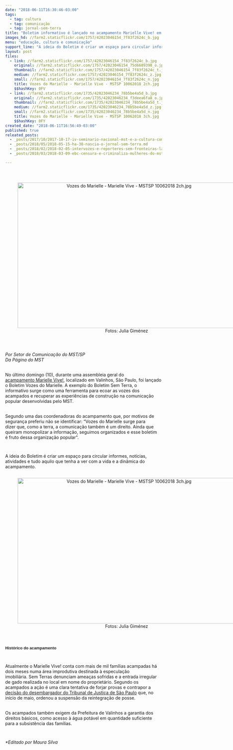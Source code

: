 ```yaml
---
date: "2018-06-11T16:30:46-03:00"
tags:
  - tag: cultura
  - tag: comunicação
  - tag: jornal-sem-terra
title: "Boletim informativo é lançado no acampamento Marielle Vive! em São Paulo "
images_hd: //farm2.staticflickr.com/1757/42023046154_7f83f2624c_b.jpg
menu: "educação, cultura e comunicação"
support_line: "A ideia do Boletim é criar um espaço para circular informes, notícias, atividades e tudo aquilo que tenha a ver com a vida e a dinâmica do acampamento"
layout: post
files:
  - link: //farm2.staticflickr.com/1757/42023046154_7f83f2624c_b.jpg
    original: //farm2.staticflickr.com/1757/42023046154_75d6689398_o.jpg
    thumbnail: //farm2.staticflickr.com/1757/42023046154_7f83f2624c_t.jpg
    medium: //farm2.staticflickr.com/1757/42023046154_7f83f2624c_z.jpg
    small: //farm2.staticflickr.com/1757/42023046154_7f83f2624c_n.jpg
    title: Vozes do Marielle - Marielle Vive - MSTSP 10062018 2ch.jpg
    $$hashKey: 0FV
  - link: //farm2.staticflickr.com/1735/42023046234_78b5be4a5d_b.jpg
    original: //farm2.staticflickr.com/1735/42023046234_f3deea6fa8_o.jpg
    thumbnail: //farm2.staticflickr.com/1735/42023046234_78b5be4a5d_t.jpg
    medium: //farm2.staticflickr.com/1735/42023046234_78b5be4a5d_z.jpg
    small: //farm2.staticflickr.com/1735/42023046234_78b5be4a5d_n.jpg
    title: Vozes do Marielle - Marielle Vive - MSTSP 10062018 3ch.jpg
    $$hashKey: 0FY
created_date: "2018-06-11T16:56:49-03:00"
published: true
releated_posts:
  - _posts/2017/10/2017-10-17-iv-seminario-nacional-mst-e-a-cultura-comeca-nessa-quarta-feira-18.md
  - _posts/2018/05/2018-05-15-ha-38-nascia-o-jornal-sem-terra.md
  - _posts/2018/02/2018-02-05-intervozes-e-reporteres-sem-fronteiras-lancam-pesquisa-sobre-proprietarios-de-midia-no-brasil.md
  - _posts/2018/03/2018-03-09-ebc-censura-e-criminaliza-mulheres-do-mst.md

---
```

<p dir="ltr" style="color: rgb(34, 34, 34); font-family: arial, sans-serif; font-size: 12.8px;">&nbsp;</p>

<div style="text-align:center">
<figure class="image" style="display:inline-block"><img alt="Vozes do Marielle - Marielle Vive - MSTSP 10062018 2ch.jpg" height="467" src="//farm2.staticflickr.com/1757/42023046154_7f83f2624c_b.jpg" width="700" />
<figcaption>Fotos: Julia Gim&eacute;nez</figcaption>
</figure>
</div>

<p dir="ltr">&nbsp;</p>

<p dir="ltr"><em>Por Setor de Comunica&ccedil;&atilde;o do MST/SP<br />
Da P&aacute;gina do MST </em></p>

<p dir="ltr"><br />
No &uacute;ltimo domingo (10), durante uma assembleia geral do <a href="http://www.mst.org.br/2018/05/10/acampamento-marielle-vive-resiste-ha-quase-um-mes-em-valinhos-sp.html">acampamento&nbsp;</a><a href="http://www.mst.org.br/2018/05/10/acampamento-marielle-vive-resiste-ha-quase-um-mes-em-valinhos-sp.html">Marielle Vive!</a>,&nbsp;localizado em Valinhos, S&atilde;o Paulo,&nbsp;foi lan&ccedil;ado o Boletim Vozes do Marielle.&nbsp;A&nbsp;exemplo do Boletim Sem Terra, o informativo&nbsp;surge&nbsp;como uma ferramenta para ecoar as vozes dos acampados e&nbsp;recuperar as experi&ecirc;ncias de constru&ccedil;&atilde;o na comunica&ccedil;&atilde;o popular desenvolvidas pelo MST.</p>

<p dir="ltr"><br />
Segundo uma das coordenadoras do acampamento que, por motivos de seguran&ccedil;a preferiu n&atilde;o se identificar: &ldquo;Vozes do Marielle surge&nbsp;para dizer&nbsp;que, como a terra, a comunica&ccedil;&atilde;o tamb&eacute;m &eacute; um direito. Ainda que queiram monopolizar a informa&ccedil;&atilde;o, seguimos organizados e esse boletim &eacute;&nbsp;fruto dessa&nbsp;organiza&ccedil;&atilde;o popular&quot;.</p>

<p dir="ltr" style="color: rgb(34, 34, 34); font-family: arial, sans-serif; font-size: 12.8px;">&nbsp;</p>

<p dir="ltr">A ideia do Boletim &eacute; criar um espa&ccedil;o para circular informes, not&iacute;cias, atividades e tudo aquilo que tenha a ver com a vida e a din&acirc;mica do acampamento.&nbsp;</p>

<div style="text-align:center">
<figure class="image" style="display:inline-block"><img alt="Vozes do Marielle - Marielle Vive - MSTSP 10062018 3ch.jpg" height="467" src="//farm2.staticflickr.com/1735/42023046234_78b5be4a5d_b.jpg" width="700" />
<figcaption>Fotos: Julia Gim&eacute;nez</figcaption>
</figure>
</div>

<p dir="ltr" style="color: rgb(34, 34, 34); font-family: arial, sans-serif; font-size: 12.8px;">&nbsp;</p>

<p dir="ltr" style="color: rgb(34, 34, 34); font-family: arial, sans-serif; font-size: 12.8px;"><strong>Hist&oacute;rico do acampamento</strong></p>

<p dir="ltr" style="color: rgb(34, 34, 34); font-family: arial, sans-serif; font-size: 12.8px;">&nbsp;</p>

<p dir="ltr">Atualmente o Marielle Vive! conta com mais de mil fam&iacute;lias acampadas h&aacute; dois meses numa &aacute;rea improdutiva destinada &agrave; especula&ccedil;&atilde;o imobili&aacute;ria.&nbsp;Sem Terras denunciam amea&ccedil;as sofridas e a entrada irregular de gado realizada no local em nome do propriet&aacute;rio. Segundo os acampados a a&ccedil;&atilde;o &eacute;&nbsp;uma clara tentativa de forjar provas e&nbsp;contrapor a <a href="http://www.mst.org.br/2018/05/05/justica-suspende-ordem-de-reintegracao-na-ocupacao-marielle-vive.html">decis&atilde;o do desembargador do Tribunal de Justi&ccedil;a de S&atilde;o Paulo</a> que, no in&iacute;cio de maio, ordenou a suspens&atilde;o da reintegra&ccedil;&atilde;o de posse.</p>

<p dir="ltr"><br />
Os acampados&nbsp;tamb&eacute;m exigem da Prefeitura de Valinhos a garantia&nbsp;dos direitos b&aacute;sicos, como acesso &agrave; &aacute;gua pot&aacute;vel em quantidade suficiente para a subsist&ecirc;ncia&nbsp;das fam&iacute;lias.&nbsp;</p>

<p dir="ltr" style="color: rgb(34, 34, 34); font-family: arial, sans-serif; font-size: 12.8px;">&nbsp;</p>

<p dir="ltr"><em>*Editado por Maura Silva&nbsp;</em></p>

